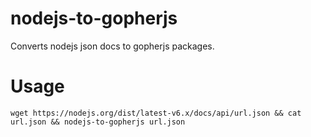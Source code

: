 # nodejs-to-gopherjs

Converts nodejs json docs to gopherjs packages.

# Usage

```
wget https://nodejs.org/dist/latest-v6.x/docs/api/url.json && cat url.json && nodejs-to-gopherjs url.json
```